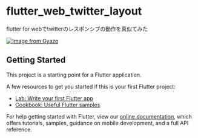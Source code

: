 # flutter_web_twitter_layout

flutter for webでtwitterのレスポンシブの動作を真似てみた

[![Image from Gyazo](https://i.gyazo.com/5891789e5fdf1af812af6c1a851b8faa.png)](https://gyazo.com/5891789e5fdf1af812af6c1a851b8faa)

## Getting Started

This project is a starting point for a Flutter application.

A few resources to get you started if this is your first Flutter project:

- [Lab: Write your first Flutter app](https://flutter.dev/docs/get-started/codelab)
- [Cookbook: Useful Flutter samples](https://flutter.dev/docs/cookbook)

For help getting started with Flutter, view our
[online documentation](https://flutter.dev/docs), which offers tutorials,
samples, guidance on mobile development, and a full API reference.

